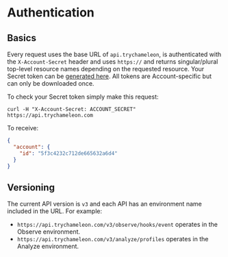 # Authentication

## Basics

Every request uses the base URL of `api.trychameleon`, is authenticated with the `X-Account-Secret` header and uses `https://` and returns singular/plural top-level resource names depending on the requested resource. Your Secret token can be [generated here](https://app.trychameleon.com/setup/integrations/api). All tokens are Account-specific but can only be downloaded once.

To check your Secret token simply make this request:

`curl -H "X-Account-Secret: ACCOUNT_SECRET" https://api.trychameleon.com`

To receive:

```json
{
  "account": {
    "id": "5f3c4232c712de665632a6d4"
  }
}
```

## Versioning

The current API version is `v3` and each API has an environment name included in the URL. For example:

- `https://api.trychameleon.com/v3/observe/hooks/event` operates in the Observe environment.
- `https://api.trychameleon.com/v3/analyze/profiles` operates in the Analyze environment.
